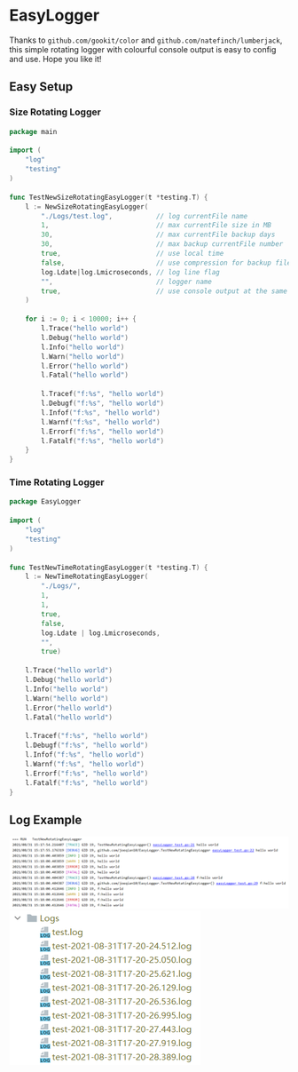 # EasyLogger

Thanks to `github.com/gookit/color` and `github.com/natefinch/lumberjack`, this simple rotating logger with colourful
console output is easy to config and use. Hope you like it!

## Easy Setup

### Size Rotating Logger

```go
package main

import (
	"log"
	"testing"
)

func TestNewSizeRotatingEasyLogger(t *testing.T) {
	l := NewSizeRotatingEasyLogger(
		"./Logs/test.log",           // log currentFile name
		1,                           // max currentFile size in MB
		30,                          // max currentFile backup days
		30,                          // max backup currentFile number
		true,                        // use local time
		false,                       // use compression for backup files
		log.Ldate|log.Lmicroseconds, // log line flag
		"",                          // logger name
		true,                        // use console output at the same time
	)

	for i := 0; i < 10000; i++ {
		l.Trace("hello world")
		l.Debug("hello world")
		l.Info("hello world")
		l.Warn("hello world")
		l.Error("hello world")
		l.Fatal("hello world")

		l.Tracef("f:%s", "hello world")
		l.Debugf("f:%s", "hello world")
		l.Infof("f:%s", "hello world")
		l.Warnf("f:%s", "hello world")
		l.Errorf("f:%s", "hello world")
		l.Fatalf("f:%s", "hello world")
	}
}
```

### Time Rotating Logger

```go
package EasyLogger

import (
	"log"
	"testing"
)

func TestNewTimeRotatingEasyLogger(t *testing.T) {
	l := NewTimeRotatingEasyLogger(
		"./Logs/",
		1,
		1,
		true,
		false,
		log.Ldate | log.Lmicroseconds,
		"",
		true)

	l.Trace("hello world")
	l.Debug("hello world")
	l.Info("hello world")
	l.Warn("hello world")
	l.Error("hello world")
	l.Fatal("hello world")

	l.Tracef("f:%s", "hello world")
	l.Debugf("f:%s", "hello world")
	l.Infof("f:%s", "hello world")
	l.Warnf("f:%s", "hello world")
	l.Errorf("f:%s", "hello world")
	l.Fatalf("f:%s", "hello world")
}
```

## Log Example

![](example/20210831152523.png)
![](example/20210831172710.png)